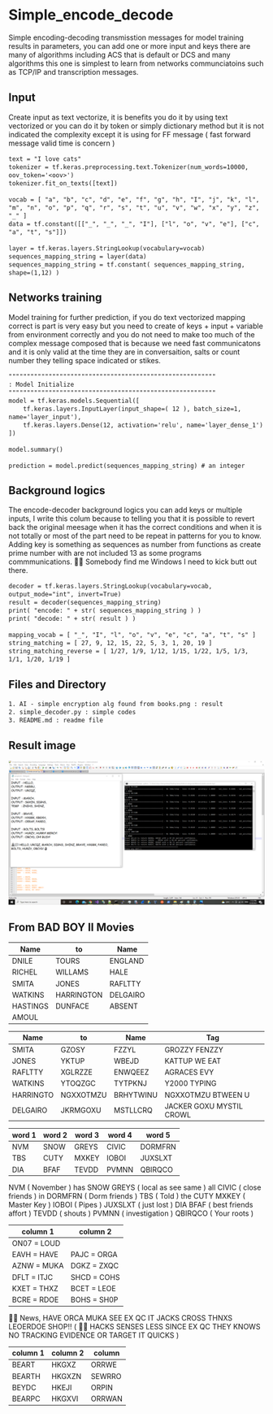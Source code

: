 # Simple_encode_decode
Simple encoding-decoding transmisstion messages for model training results in parameters, you can add one or more input and keys there are many of algorithms including ACS that is default or DCS and many algorithms this one is simplest to learn from networks communciatoins such as TCP/IP and transcription messages.

## Input ##

Create input as text vectorize, it is benefits you do it by using text vectorized or you can do it by token or simply dictionary method but it is not indicated the complexity except it is using for FF message ( fast forward message valid time is concern )
```
text = "I love cats"
tokenizer = tf.keras.preprocessing.text.Tokenizer(num_words=10000, oov_token='<oov>')
tokenizer.fit_on_texts([text])

vocab = [ "a", "b", "c", "d", "e", "f", "g", "h", "I", "j", "k", "l", "m", "n", "o", "p", "q", "r", "s", "t", "u", "v", "w", "x", "y", "z", "_" ]
data = tf.constant([["_", "_", "_", "I"], ["l", "o", "v", "e"], ["c", "a", "t", "s"]])

layer = tf.keras.layers.StringLookup(vocabulary=vocab)
sequences_mapping_string = layer(data)
sequences_mapping_string = tf.constant( sequences_mapping_string, shape=(1,12) )
```

## Networks training ##

Model training for further prediction, if you do text vectorized mapping correct is part is very easy but you need to create of keys + input + variable from environment correctly and you do not need to make too much of the complex message composed that is because we need fast communicatons and it is only valid at the time they are in conversaition, salts or count number they telling space indicated or stikes.
```
"""""""""""""""""""""""""""""""""""""""""""""""""""""""""
: Model Initialize
"""""""""""""""""""""""""""""""""""""""""""""""""""""""""
model = tf.keras.models.Sequential([
	tf.keras.layers.InputLayer(input_shape=( 12 ), batch_size=1, name='layer_input'),
	tf.keras.layers.Dense(12, activation='relu', name='layer_dense_1')
])

model.summary()

prediction = model.predict(sequences_mapping_string) # an integer
```

## Background logics ##

The encode-decoder background logics you can add keys or multiple inputs, I write this colum because to telling you that it is possible to revert back the original meesage when it has the correct conditions and when it is not totally or most of the part need to be repeat in patterns for you to know. Adding key is something as sequences as number from functions as create prime number with are not included 13 as some programs commmunications. 👧💬 Somebody find me Windows I need to kick butt out there.
```
decoder = tf.keras.layers.StringLookup(vocabulary=vocab, output_mode="int", invert=True)
result = decoder(sequences_mapping_string)
print( "encode: " + str( sequences_mapping_string ) )
print( "decode: " + str( result ) )

mapping_vocab = [ "_", "I", "l", "o", "v", "e", "c", "a", "t", "s" ]
string_matching = [ 27, 9, 12, 15, 22, 5, 3, 1, 20, 19 ]
string_matching_reverse = [ 1/27, 1/9, 1/12, 1/15, 1/22, 1/5, 1/3, 1/1, 1/20, 1/19 ]
```

## Files and Directory ##
```
1. AI - simple encryption alg found from books.png : result
2. simple_decoder.py : simple codes
3. README.md : readme file
```

## Result image ##
![Alt text](https://github.com/jkaewprateep/Simple_encode_decode/blob/main/AI%20-%20simple%20encryption%20alg%20found%20from%20books.png?raw=true "Title")


## From BAD BOY II Movies ##

| Name | to | Name |
| --- | --- | --- |
| DNILE | TOURS | ENGLAND |
| RICHEL | WILLAMS | HALE |
| SMITA | JONES | RAFLTTY |
| WATKINS | HARRINGTON | DELGAIRO |
| HASTINGS | DUNFACE | ABSENT |
| AMOUL | | |

| Name | to | Name | Tag |
| --- | --- | --- | --- |
| SMITA | GZOSY | FZZYL | GROZZY FENZZY |
| JONES | YKTUP | WBEJD | KATTUP WE EAT |
| RAFLTTY | XGLRZZE | ENWQEEZ | AGRACES EVY |
| WATKINS | YTOQZGC | TYTPKNJ | Y2000 TYPING |
| HARRINGTO | NGXXOTMZU | BRHYTWINU | NGXXOTMZU BTWEEN U |
| DELGAIRO | JKRMGOXU | MSTLLCRQ | JACKER GOXU MYSTIL CROWL |

| word 1 | word 2 | word 3 | word 4 | word 5 |
| --- | --- | --- | --- | --- |
| NVM | SNOW | GREYS | CIVIC | DORMFRN | 
| TBS | CUTY | MXKEY | IOBOI | JUXSLXT |
| DIA | BFAF | TEVDD | PVMNN | QBIRQCO |

NVM ( November ) has SNOW GREYS ( local as see same ) all CIVIC ( close friends ) in DORMFRN ( Dorm friends )
TBS ( Told ) the CUTY MXKEY ( Master Key ) IOBOI ( Pipes ) JUXSLXT ( just lost )
DIA BFAF ( best friends affort ) TEVDD ( shouts ) PVMNN ( investigation ) QBIRQCO ( Your roots )


| column 1 | column 2 |
| --- | --- |
| ON07 = LOUD | |
| EAVH = HAVE | PAJC = ORGA |     
| AZNW = MUKA | DGKZ = ZXQC |
| DFLT = ITJC | SHCD = COHS |
| KXET = THXZ | BCET = LEOE |
| BCRE = RDOE | BOHS = SH0P |  

🧸💬 News, HAVE ORCA MUKA SEE EX QC IT JACKS CROSS THNXS  LEOERDOE  SHOP‼️
( 🐨💬 HACKS SENSES LESS SINCE EX QC THEY KNOWS NO TRACKING EVIDENCE OR TARGET IT QUICKS )

| column 1 | column 2 | column  |
| --- | --- | --- |
| BEART | HKGXZ | ORRWE |
| BEARTH | HKGXZN | SEWRRO |
| BEYDC | HKEJI | ORPIN |
| BEARPC | HKGXVI | ORRWAN |
